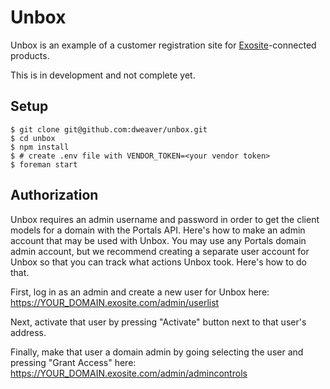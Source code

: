 # Unbox

Unbox is an example of a customer registration site for [Exosite](https://exosite.com)-connected products.

This is in development and not complete yet.

## Setup

```
$ git clone git@github.com:dweaver/unbox.git
$ cd unbox
$ npm install
$ # create .env file with VENDOR_TOKEN=<your vendor token>
$ foreman start
```

## Authorization

Unbox requires an admin username and password in order to get the client models for a domain with the Portals API. Here's how to make an admin account that may be used with Unbox. You may use any Portals domain admin account, but we recommend creating a separate user account for Unbox so that you can track what actions Unbox took. Here's how to do that.

First, log in as an admin and create a new user for Unbox here: https://YOUR_DOMAIN.exosite.com/admin/userlist

Next, activate that user by pressing "Activate" button next to that user's address.

Finally, make that user a domain admin by going selecting the user and pressing "Grant Access" here: https://YOUR_DOMAIN.exosite.com/admin/admincontrols
